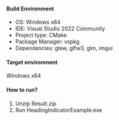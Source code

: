 #### Build Environment
- OS: Windows x64
- IDE: Visual Studio 2022 Community
- Project type: CMake
- Package Manager: vspkg
- Dependencies: glew, glfw3, glm, imgui

#### Target environment
Windows x64

#### How to run?
1. Unzip Result.zip
2. Run HeadingIndicatorExample.exe
